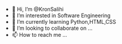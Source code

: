 - 👋 Hi, I’m @KronSalihi
- 👀 I’m interested in Software Engineering
- 🌱 I’m currently learning Python,HTML,CSS
- 💞️ I’m looking to collaborate on ...
- 📫 How to reach me ...

<!---
KronSalihi/KronSalihi is a ✨ special ✨ repository because its `README.md` (this file) appears on your GitHub profile.
You can click the Preview link to take a look at your changes.
--->
